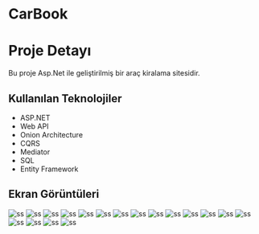 # CarBook

# Proje Detayı
Bu proje Asp.Net ile geliştirilmiş bir araç kiralama sitesidir.

## Kullanılan Teknolojiler
- ASP.NET
- Web API
- Onion Architecture
- CQRS
- Mediator
- SQL
- Entity Framework

## Ekran Görüntüleri
![ss](Frontend/CarBook.WebUI/wwwroot/Images/1.png)
![ss](Frontend/CarBook.WebUI/wwwroot/Images/2.png)
![ss](Frontend/CarBook.WebUI/wwwroot/Images/3.png)
![ss](Frontend/CarBook.WebUI/wwwroot/Images/4.png)
![ss](Frontend/CarBook.WebUI/wwwroot/Images/5.png)
![ss](Frontend/CarBook.WebUI/wwwroot/Images/6.png)
![ss](Frontend/CarBook.WebUI/wwwroot/Images/7.png)
![ss](Frontend/CarBook.WebUI/wwwroot/Images/8.png)
![ss](Frontend/CarBook.WebUI/wwwroot/Images/9.png)
![ss](Frontend/CarBook.WebUI/wwwroot/Images/10.png)
![ss](Frontend/CarBook.WebUI/wwwroot/Images/11.png)
![ss](Frontend/CarBook.WebUI/wwwroot/Images/12.png)
![ss](Frontend/CarBook.WebUI/wwwroot/Images/13.png)
![ss](Frontend/CarBook.WebUI/wwwroot/Images/14.png)
![ss](Frontend/CarBook.WebUI/wwwroot/Images/15.png)
![ss](Frontend/CarBook.WebUI/wwwroot/Images/16.png)
![ss](Frontend/CarBook.WebUI/wwwroot/Images/17.png)
![ss](Frontend/CarBook.WebUI/wwwroot/Images/18.png)
